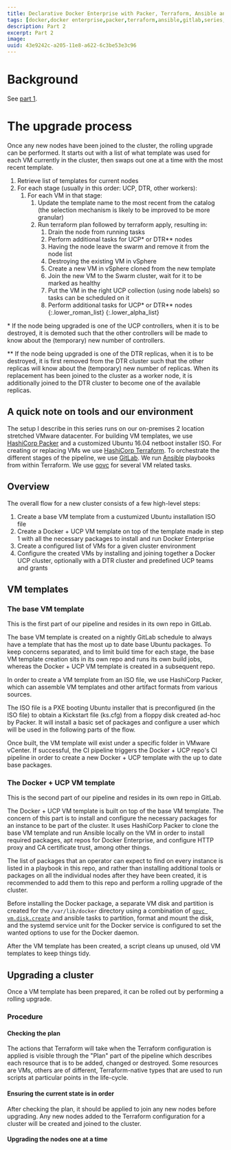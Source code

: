 ```yaml
---
title: Declarative Docker Enterprise with Packer, Terraform, Ansible and GitLab - part 2
tags: [docker,docker enterprise,packer,terraform,ansible,gitlab,series,enterprise]
description: Part 2
excerpt: Part 2
image: 
uuid: 43e9242c-a205-11e8-a622-6c3be53e3c96
---
```


# Background

See [part 1]().

# The upgrade process

Once any new nodes have been joined to the cluster, the rolling upgrade can be performed. It starts out with a list of what template was used for each VM currently in the cluster, then swaps out one at a time with the most recent template.

1. Retrieve list of templates for current nodes
1. For each stage (usually in this order: UCP, DTR, other workers):
    1. For each VM in that stage:
        1. Update the template name to the most recent from the catalog (the selection mechanism is likely to be improved to be more granular)
        1. Run terraform plan followed by terraform apply, resulting in:
            1. Drain the node from running tasks
            1. Perform additional tasks for UCP* or DTR** nodes
            1. Having the node leave the swarm and remove it from the node list
            1. Destroying the existing VM in vSphere
            1. Create a new VM in vSphere cloned from the new template
            1. Join the new VM to the Swarm cluster, wait for it to be marked as healthy
            1. Put the VM in the right UCP collection (using node labels) so tasks can be scheduled on it
            1. Perform additional tasks for UCP* or DTR** nodes
        {:.lower_roman_list}
    {:.lower_alpha_list}

\* If the node being upgraded is one of the UCP controllers, when it is to be destroyed, it is demoted such that the other controllers will be made to know about the (temporary) new number of controllers.

\*\* If the node being upgraded is one of the DTR replicas, when it is to be destroyed, it is first removed from the DTR cluster such that the other replicas will know about the (temporary) new number of replicas. When its replacement has been joined to the cluster as a worker node, it is additionally joined to the DTR cluster to become one of the available replicas.

## A quick note on tools and our environment

The setup I describe in this series runs on our on-premises 2 location stretched VMware datacenter. For building VM templates, we use [HashiCorp Packer](https://www.packer.io/) and a customized Ubuntu 16.04 netboot installer ISO. For creating or replacing VMs we use [HashiCorp Terraform](https://www.terraform.io/). To orchestrate the different stages of the pipeline, we use [GitLab](https://www.gitlab.com). We run [Ansible](https://www.ansible.com) playbooks from within Terraform. We use [govc](https://github.com/vmware/govmomi/blob/master/govc/README.md) for several VM related tasks.

## Overview

The overall flow for a new cluster consists of a few high-level steps:

1. Create a base VM template from a custumized Ubuntu installation ISO file
2. Create a Docker + UCP VM template on top of the template made in step 1 with all the necessary packages to install and run Docker Enterprise
3. Create a configured list of VMs for a given cluster environment
4. Configure the created VMs by installing and joining together a Docker UCP cluster, optionally with a DTR cluster and predefined UCP teams and grants

## VM templates

### The base VM template

This is the first part of our pipeline and resides in its own repo in GitLab.

The base VM template is created on a nightly GitLab schedule to always have a template that has the most up to date base Ubuntu packages. To keep concerns separated, and to limit build time for each stage, the base VM template creation sits in its own repo and runs its own build jobs, whereas the Docker + UCP VM template is created in a subsequent repo.

In order to create a VM template from an ISO file, we use HashiCorp Packer, which can assemble VM templates and other artifact formats from various sources.

The ISO file is a PXE booting Ubuntu installer that is preconfigured (in the ISO file) to obtain a Kickstart file (ks.cfg) from a floppy disk created ad-hoc by Packer. It will install a basic set of packages and configure a user which will be used in the following parts of the flow.

Once built, the VM template will exist under a specific folder in VMware vCenter. If successful, the CI pipeline triggers the Docker + UCP repo's CI pipeline in order to create a new Docker + UCP template with the up to date base packages.

### The Docker + UCP VM template

This is the second part of our pipeline and resides in its own repo in GitLab.

The Docker + UCP VM template is built on top of the base VM template. The concern of this part is to install and configure the necessary packages for an instance to be part of the cluster. It uses HashiCorp Packer to clone the base VM template and run Ansible locally on the VM in order to install required packages, apt repos for Docker Enterprise, and configure HTTP proxy and CA certificate trust, among other things.

The list of packages that an operator can expect to find on every instance is listed in a playbook in this repo, and rather than installing additional tools or packages on all the individual nodes after they have been created, it is recommended to add them to this repo and perform a rolling upgrade of the cluster.

Before installing the Docker package, a separate VM disk and partition is created for the `/var/lib/docker` directory using a combination of [`govc vm.disk.create`](https://github.com/vmware/govmomi/blob/master/govc/USAGE.md#vmdiskcreate) and ansible tasks to partition, format and mount the disk, and the systemd service unit for the Docker service is configured to set the wanted options to use for the Docker daemon.

After the VM template has been created, a script cleans up unused, old VM templates to keep things tidy.

## Upgrading a cluster

Once a VM template has been prepared, it can be rolled out by performing a rolling upgrade.

### Procedure

#### Checking the plan

The actions that Terraform will take when the Terraform configuration is applied is visible through the "Plan" part of the pipeline which describes each resource that is to be added, changed or destroyed. Some resources are VMs, others are of different, Terraform-native types that are used to run scripts at particular points in the life-cycle.

#### Ensuring the current state is in order

After checking the plan, it should be applied to join any new nodes before upgrading. Any new nodes added to the Terraform configuration for a cluster will be created and joined to the cluster.

#### Upgrading the nodes one at a time